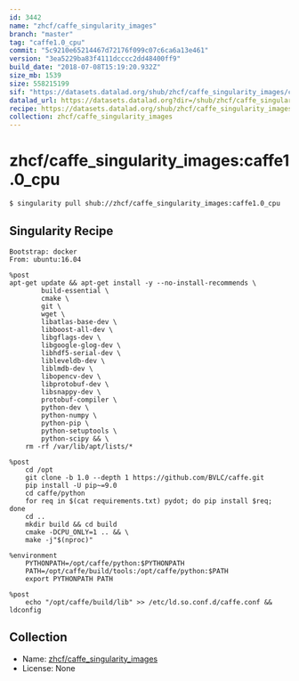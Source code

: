 ```yaml
---
id: 3442
name: "zhcf/caffe_singularity_images"
branch: "master"
tag: "caffe1.0_cpu"
commit: "5c9210e65214467d72176f099c07c6ca6a13e461"
version: "3ea5229ba83f4111dcccc2dd48400ff9"
build_date: "2018-07-08T15:19:20.932Z"
size_mb: 1539
size: 558215199
sif: "https://datasets.datalad.org/shub/zhcf/caffe_singularity_images/caffe1.0_cpu/2018-07-08-5c9210e6-3ea5229b/3ea5229ba83f4111dcccc2dd48400ff9.simg"
datalad_url: https://datasets.datalad.org?dir=/shub/zhcf/caffe_singularity_images/caffe1.0_cpu/2018-07-08-5c9210e6-3ea5229b/
recipe: https://datasets.datalad.org/shub/zhcf/caffe_singularity_images/caffe1.0_cpu/2018-07-08-5c9210e6-3ea5229b/Singularity
collection: zhcf/caffe_singularity_images
---
```


# zhcf/caffe_singularity_images:caffe1.0_cpu

```bash
$ singularity pull shub://zhcf/caffe_singularity_images:caffe1.0_cpu
```

## Singularity Recipe

```singularity
Bootstrap: docker
From: ubuntu:16.04

%post
apt-get update && apt-get install -y --no-install-recommends \
        build-essential \
        cmake \
        git \
        wget \
        libatlas-base-dev \
        libboost-all-dev \
        libgflags-dev \
        libgoogle-glog-dev \
        libhdf5-serial-dev \
        libleveldb-dev \
        liblmdb-dev \
        libopencv-dev \
        libprotobuf-dev \
        libsnappy-dev \
        protobuf-compiler \
        python-dev \
        python-numpy \
        python-pip \
        python-setuptools \
        python-scipy && \
    rm -rf /var/lib/apt/lists/*

%post
    cd /opt
    git clone -b 1.0 --depth 1 https://github.com/BVLC/caffe.git
    pip install -U pip~=9.0
    cd caffe/python
    for req in $(cat requirements.txt) pydot; do pip install $req; done
    cd ..
    mkdir build && cd build
    cmake -DCPU_ONLY=1 .. && \
    make -j"$(nproc)"

%environment
    PYTHONPATH=/opt/caffe/python:$PYTHONPATH
    PATH=/opt/caffe/build/tools:/opt/caffe/python:$PATH
    export PYTHONPATH PATH

%post
    echo "/opt/caffe/build/lib" >> /etc/ld.so.conf.d/caffe.conf && ldconfig
```

## Collection

 - Name: [zhcf/caffe_singularity_images](https://github.com/zhcf/caffe_singularity_images)
 - License: None

